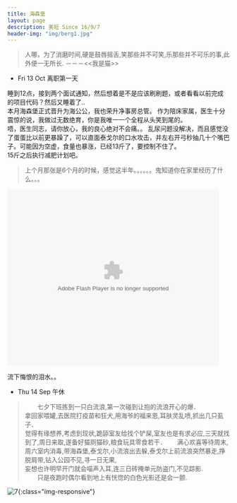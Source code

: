 ```yaml
---
title: 海森堡
layout: page
description: 美短 Since 16/9/7
header-img: "img/berg1.jpg"
---
```


>人哪，为了消磨时间,硬是鼓唇摇舌,笑那些并不可笑,乐那些并不可乐的事,此外便一无所长.
                                                                      －－－<<我是猫>>

* Fri 13 Oct 离职第一天
>
睡到12点，接到两个面试通知，然后想着是不是应该刷刷题，或者看看以前完成的项目代码？然后又睡着了..  
本月海森堡正式晋升为海公公，我也荣升净事房总管。
作为陪床家属，医生十分震惊的说，我做过无数绝育，你是我唯一一个全程从头笑到尾的。  
唔，医生同志，请你放心，我的良心绝对不会痛。。
乱尿问题没解决，而且感觉没了蛋蛋比以前更暴躁了，可以直面泰戈尔的口水攻击，并左右开弓秒抽几十个嘴巴子。可能因为空虚，食量也暴涨，已经13斤了，要控制不住了。  
15斤之后执行减肥计划吧。
> 上个月那张是6个月的时候，感觉这半年。。。。。。鬼知道你在家里经历了什么。。。

<embed src="https://imgcache.qq.com/tencentvideo_v1/playerv3/TPout.swf?max_age=86400&v=20161117&vid=l0560u8z4vq&auto=0" allowFullScreen="true" quality="high" width="480" height="400" align="middle" allowScriptAccess="always" type="application/x-shockwave-flash">

流下悔恨的泪水。。


* Thu 14 Sep 午休　　

>　　七夕下班拣到一只白流浪,第一次碰到让抱的流浪开心的爆．  
拿回家喂罐,去医院打疫苗和狂犬,用海爷的福来恩,耳肤灵乱喷,抓出几只虱子．  
觉得有缘想养,考虑到现状,跪舔室友给找个铲屎,室友也是有求必应,三天就找到了,周日来取,遂备好猫厕猫砂,粮食玩具零食若干．　　
满心欢喜等待周末,周六室内消毒,带海森堡,泰戈尔,小流浪出去躲,泰戈尔上前流浪突然暴走,挣脱肩带,钻入公园不见,寻一日无果,  
妄想也许明早开门就会喵声入耳,连三日砖掩单元防盗门,不见踪影.  
　　只是夜跑时偶尔看到地上有恍惚的白色光影还是会一颤.

![7](https://github.com/halukasama/imghosting/blob/master/berg/2017/9/7.jpg?raw=true){:class="img-responsive"} 
